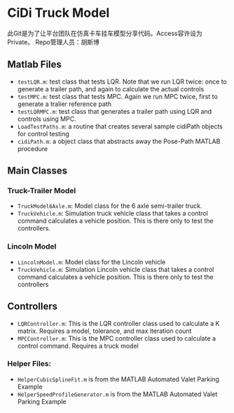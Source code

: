 # CiDi Truck Model

此Git是为了让平台团队在仿真卡车挂车模型分享代码。Access容许设为Private。
Repo管理人员：胡斯博

## Matlab Files
- `testLQR.m`: test class that tests LQR. Note that we run LQR twice: once to generate a trailer path, and again to calculate the actual controls
- `testMPC.m`: test class that tests MPC. Again we run MPC twice, first to generate a tralier reference path
- `testLQRMPC.m`: test class that generates a trailer path using LQR and controls using MPC.
- `LoadTestPaths.m`: a routine that creates several sample cidiPath objects for control testing
- `cidiPath.m`: a object class that abstracts away the Pose-Path MATLAB procedure

## Main Classes
### Truck-Trailer Model
- `TruckModel6Axle.m`: Model class for the 6 axle semi-trailer truck.
- `TruckVehicle.m`: Simulation truck vehicle class that takes a control command calculates a vehicle position. This is there only to test the controllers.

### Lincoln Model
- `LincolnModel.m`: Model class for the Lincoln vehicle
- `TruckVehicle.m`: Simulation Lincoln vehicle class that takes a control command calculates a vehicle position. This is there only to test the controllers

## Controllers
- `LQRController.m`: This is the LQR controller class used to calculate a K matrix. Requires a model, tolerance, and max iteration count
- `MPCController.m`: This is the MPC controller class used to calculate a control command. Requires a truck model

### Helper Files:
- `HelperCubicSplineFit.m` is from the MATLAB Automated Valet Parking Example
- `HelperSpeedProfileGenerator.m` is from the MATLAB Automated Valet Parking Example
